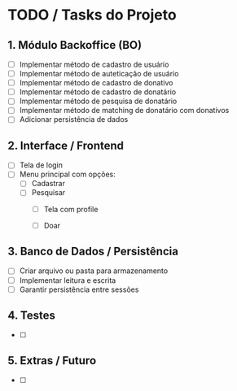 # TODO / Tasks do Projeto

## 1. Módulo Backoffice (BO)
- [ ] Implementar método de cadastro de usuário
- [ ] Implementar método de auteticação de usuário
- [ ] Implementar método de cadastro de donativo
- [ ] Implementar método de cadastro de donatário
- [ ] Implementar método de pesquisa de donatário
- [ ] Implementar método de matching de donatário com donativos
- [ ] Adicionar persistência de dados

## 2. Interface / Frontend
- [ ] Tela de login
- [ ] Menu principal com opções:
    - [ ] Cadastrar
    - [ ] Pesquisar
      - [ ] Tela com profile
      - [ ] Doar


## 3. Banco de Dados / Persistência
- [ ] Criar arquivo ou pasta para armazenamento
- [ ] Implementar leitura e escrita
- [ ] Garantir persistência entre sessões

## 4. Testes
- [ ] 

## 5. Extras / Futuro
- [ ] 